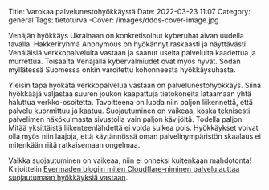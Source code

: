 Title: Varokaa palvelunestohyökkäystä
Date: 2022-03-23 11:07
Category: general
Tags: tietoturva
-Cover: /images/ddos-cover-image.jpg

Venäjän hyökkäys Ukrainaan on konkretisoinut kyberuhat aivan uudella tavalla. Hakkeriryhmä Anonymous on hyökännyt raskaasti ja näyttävästi Venäläisiä verkkopalveluita vastaan ja saanut useita palveluita kaadettua ja murrettua. Toisaalta Venäjällä kybervalmiudet ovat myös hyvät. Sodan myllätessä Suomessa onkin varoitettu kohonneesta hyökkäysuhasta.

Yleisin tapa hyökätä verkkopalvelua vastaan on palvelunestohyökkäys. Siinä hyökkääjä valjastaa suuren joukon kaapattuja tietokoneita lataamaan yhtä haluttua verkko-osoitetta. Tavoitteena on luoda niin paljon liikennettä, että palvelu kuormittuu ja kaatuu. Suojautuminen on vaikeaa, koska teknisesti palvelimen näkökulmasta sivustolla vain paljon kävijöitä. Todella paljon. Mitää yksittäistä liikenteenlähdettä ei voida sulkea pois. Hyökkäykset voivat olla myös niin laajoja, että käytännössä oman palvelinympäristön skaalaus ei mitenkään riitä ratkaisemaan ongelmaa.

Vaikka suojautuminen on vaikeaa, niin ei onneksi kuitenkaan mahdotonta! Kirjoittelin [Evermaden blogiin miten Cloudflare-niminen palvelu auttaa suojautumaan hyökkäyksiä vastaan](https://www.evermade.fi/fi/artikkeli/kuinka-sinun-tulisi-varautua-palvelunestohyokkayksiin/).
